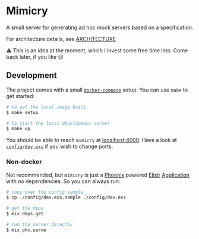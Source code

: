 # Mimicry

A small server for generating ad hoc mock servers based on a specification.

For architecture details, see [ARCHITECTURE](./ARCHITECTURE.md)

:warning: This is an idea at the moment, which I invest some free time into. Come back later, if you like :wink:

## Development

The project comes with a small [`docker-compose`](https://docs.docker.com/compose/) setup. You can use `make` to get started:

```bash
# to get the local image built
$ make setup

# to start the local development server
$ make up
``` 

You should be able to reach `mimicry` at [localhost:4000](http://localhost:4000). Have a look at [`config/dev.exs`]('./config/dev.exs') if you wish to change ports.

### Non-docker

Not recommended, but `mimicry` is just a [Phoenix](https://phoenixframework.org/) powered [Elixir](https://elixir-lang.org) [Application](https://erlang.org/doc/design_principles/applications.html) with no dependencies. So you can always run:

```bash
# copy over the config sample
$ cp ./config/dev.exs.sample ./config/dev.exs

# get the deps
$ mix deps.get

# run the server directly
$ mix phx.serve
```

